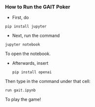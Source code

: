 ### How to Run the GAIT Poker

- First, do
```
pip install jupyter
```
- Next, run the command
```
jupyter notebook
```
To open the notebook.
- Afterwards, insert
  ```
  pip install openai
  ```

Then type in the command under that cell:
```
run gait.ipynb
```
To play the game!

